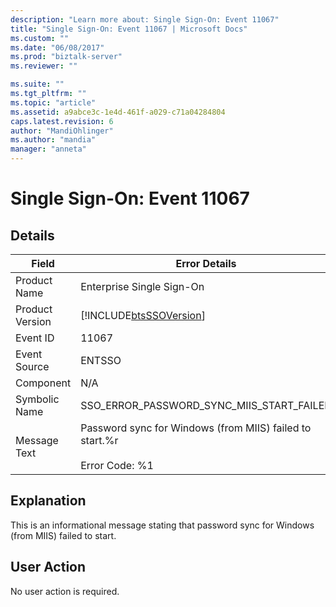 ```yaml
---
description: "Learn more about: Single Sign-On: Event 11067"
title: "Single Sign-On: Event 11067 | Microsoft Docs"
ms.custom: ""
ms.date: "06/08/2017"
ms.prod: "biztalk-server"
ms.reviewer: ""

ms.suite: ""
ms.tgt_pltfrm: ""
ms.topic: "article"
ms.assetid: a9abce3c-1e4d-461f-a029-c71a04284804
caps.latest.revision: 6
author: "MandiOhlinger"
ms.author: "mandia"
manager: "anneta"
---
```

# Single Sign-On: Event 11067
## Details  
  
| Field | Error Details |
|-----------------|-------------------------------------------------------------------------------------|
|  Product Name   |                              Enterprise Single Sign-On                              |
| Product Version |             [!INCLUDE[btsSSOVersion](../includes/btsssoversion-md.md)]              |
|    Event ID     |                                        11067                                        |
|  Event Source   |                                       ENTSSO                                        |
|    Component    |                                         N/A                                         |
|  Symbolic Name  |                      SSO_ERROR_PASSWORD_SYNC_MIIS_START_FAILED                      |
|  Message Text   | Password sync for Windows (from MIIS) failed to start.%r<br /><br /> Error Code: %1 |
  
## Explanation  
 This is an informational message stating that password sync for Windows (from MIIS) failed to start.  
  
## User Action  
 No user action is required.
